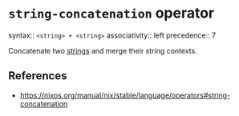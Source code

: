 # `string-concatenation` operator

syntax:: `<string> + <string>`
associativity:: left
precedence:: 7

Concatenate two [strings](nix/language/data-types/string.md) and merge their string contexts.
## References

- https://nixos.org/manual/nix/stable/language/operators#string-concatenation